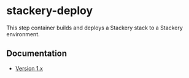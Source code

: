 # stackery-deploy

This step container builds and deploys a Stackery stack to a Stackery
environment.

## Documentation

* [Version 1.x](docs/v1.md)
